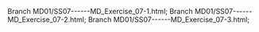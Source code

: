 Branch MD01/SS07------MD_Exercise_07-1.html; 
Branch MD01/SS07------MD_Exercise_07-2.html; 
Branch MD01/SS07------MD_Exercise_07-3.html; 
